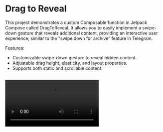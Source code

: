 # Drag to Reveal

This project demonstrates a custom Composable function in Jetpack Compose called DragToReveal.
It allows you to easily implement a swipe-down gesture that reveals additional content, providing an interactive user experience, similar to the "swipe down for archive" feature in Telegram.

Features:

- Customizable swipe-down gesture to reveal hidden content.
- Adjustable drag height, elasticity, and layout properties.
- Supports both static and scrollable content.

##

![screen_record](https://github.com/mostafa-tabasi/drag-to-reveal/blob/main/screenrecords/screen_record.mp4)
